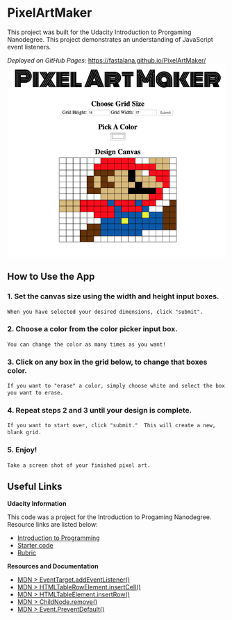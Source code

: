 # PixelArtMaker
This project was built for the Udacity Introduction to Prorgaming Nanodegree. This project demonstrates an understanding of JavaScript event listeners.  

_Deployed on GitHub Pages:_ https://fastalana.github.io/PixelArtMaker/
![Sample image the PixelArtMaker output](mario.png)

## How to Use the App
### 1. Set the canvas size using the width and height input boxes. 
	When you have selected your desired dimensions, click "submit".
### 2. Choose a color from the color picker input box.  
	You can change the color as many times as you want!
### 3. Click on any box in the grid below, to change that boxes color.
	If you want to "erase" a color, simply choose white and select the box you want to erase.
### 4. Repeat steps 2 and 3 until your design is complete.
	If you want to start over, click "submit."  This will create a new, blank grid.
### 5. Enjoy!
	Take a screen shot of your finished pixel art.

## Useful Links
**Udacity Information**

This code was a project for the Introduction to Progaming Nanodegree.  Resource links are listed below:

* [Introduction to Programming](https://www.udacity.com/course/intro-to-programming-nanodegree--nd000)
* [Starter code](https://github.com/udacity/project-pixel-art-maker-starter)
* [Rubric](https://review.udacity.com/#!/rubrics/641/view)

**Resources and Documentation**
* [MDN > EventTarget.addEventListener()](https://developer.mozilla.org/en-US/docs/Web/API/EventTarget/addEventListener)
* [MDN > HTMLTableRowElement.insertCell()](https://developer.mozilla.org/en-US/docs/Web/API/HTMLTableRowElement/insertCell)
* [MDN > HTMLTableElement.insertRow()](https://developer.mozilla.org/en-US/docs/Web/API/HTMLTableElement/insertRow)
* [MDN > ChildNode.remove()](https://developer.mozilla.org/en-US/docs/Web/API/ChildNode/remove)
* [MDN > Event.PreventDefault()](https://developer.mozilla.org/en-US/docs/Web/API/Event/preventDefault)
